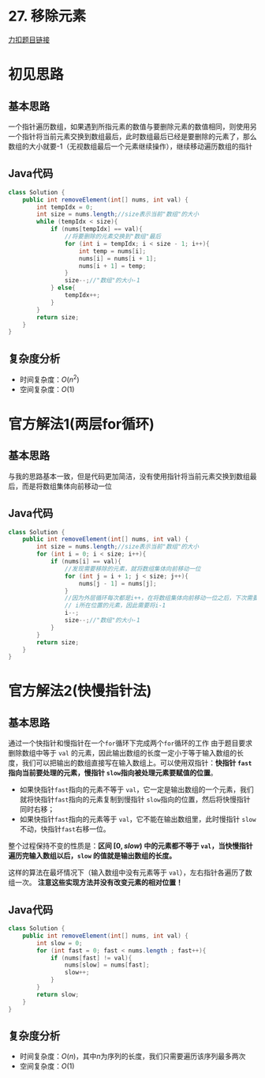 # 27. 移除元素

[力扣题目链接](https://leetcode-cn.com/problems/remove-element/)


# 初见思路

## 基本思路
一个指针遍历数组，如果遇到所指元素的数值与要删除元素的数值相同，则使用另一个指针将当前元素交换到数组最后，此时数组最后已经是要删除的元素了，那么数组的大小就要-1（无视数组最后一个元素继续操作），继续移动遍历数组的指针

## Java代码
```java
class Solution {
    public int removeElement(int[] nums, int val) {
        int tempIdx = 0;
        int size = nums.length;//size表示当前"数组"的大小
        while (tempIdx < size){
            if (nums[tempIdx] == val){
                //将要删除的元素交换到"数组"最后
                for (int i = tempIdx; i < size - 1; i++){
                    int temp = nums[i];
                    nums[i] = nums[i + 1];
                    nums[i + 1] = temp;
                }
                size--;//"数组"的大小-1
            } else{
                tempIdx++;
            }
        }
        return size;
    }
}
```
## 复杂度分析
- 时间复杂度：$O(n ^{2})$
- 空间复杂度：$O(1)$


# 官方解法1(两层for循环)

## 基本思路
与我的思路基本一致，但是代码更加简洁，没有使用指针将当前元素交换到数组最后，而是将数组集体向前移动一位

## Java代码
```java
class Solution {
    public int removeElement(int[] nums, int val) {
        int size = nums.length;//size表示当前"数组"的大小
        for (int i = 0; i < size; i++){
            if (nums[i] == val){
                //发现需要移除的元素，就将数组集体向前移动一位
                for (int j = i + 1; j < size; j++){
                    nums[j - 1] = nums[j];
                }
                //因为外层循环每次都是i++，在将数组集体向前移动一位之后，下次需要处理的元素还是
                // i所在位置的元素，因此需要将i-1
                i--;
                size--;//"数组"的大小-1
            } 
        }
        return size;
    }
}
```

# 官方解法2(快慢指针法)

## 基本思路
通过一个快指针和慢指针在一个`for`循环下完成两个`for`循环的工作
由于题目要求删除数组中等于 `val` 的元素，因此输出数组的长度一定小于等于输入数组的长度，我们可以把输出的数组直接写在输入数组上。可以使用双指针：<strong>快指针 `fast` 指向当前要处理的元素，慢指针 `slow`指向被处理元素要赋值的位置</strong>。

- 如果快指针`fast`指向的元素不等于 `val`，它一定是输出数组的一个元素，我们就将快指针`fast`指向的元素复制到慢指针 `slow`指向的位置，然后将快慢指针同时右移；
- 如果快指针`fast`指向的元素等于 `val`，它不能在输出数组里，此时慢指针 `slow`不动，快指针`fast`右移一位。

整个过程保持不变的性质是：<strong>区间 $[0,slow)$ 中的元素都不等于 `val`，当快慢指针遍历完输入数组以后，`slow` 的值就是输出数组的长度。</strong>

这样的算法在最坏情况下（输入数组中没有元素等于 `val`），左右指针各遍历了数组一次。
**注意这些实现方法并没有改变元素的相对位置！**

## Java代码
```java
class Solution {
    public int removeElement(int[] nums, int val) {
        int slow = 0;
        for (int fast = 0; fast < nums.length ; fast++){
            if (nums[fast] != val){
                nums[slow] = nums[fast];
                slow++;
            }
        }
        return slow;
    }
}
```

## 复杂度分析
- 时间复杂度：$O(n)$，其中$n$为序列的长度，我们只需要遍历该序列最多两次
- 空间复杂度：$O(1)$